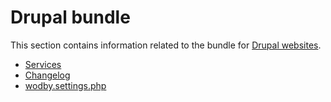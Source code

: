 # Drupal bundle

This section contains information related to the bundle for [Drupal websites](../../../apps/drupal/README.md). 

* [Services](services.md)
* [Changelog](changelog.md)
* [wodby.settings.php](wodby-settings-php.md)
